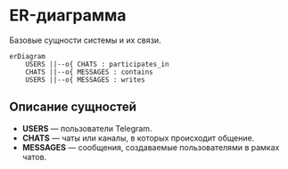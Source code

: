 # ER-диаграмма

Базовые сущности системы и их связи.

```mermaid
erDiagram
    USERS ||--o{ CHATS : participates_in
    CHATS ||--o{ MESSAGES : contains
    USERS ||--o{ MESSAGES : writes
```

## Описание сущностей

- **USERS** — пользователи Telegram.
- **CHATS** — чаты или каналы, в которых происходит общение.
- **MESSAGES** — сообщения, создаваемые пользователями в рамках чатов.
